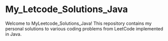 # My_Letcode_Solutions_Java
Welcome to MyLeetcode_Solutions_Java! This repository contains my personal solutions to various coding problems from LeetCode implemented in Java. 
